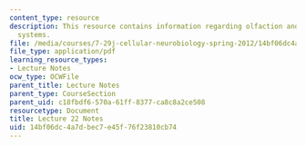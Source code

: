 ```yaml
---
content_type: resource
description: This resource contains information regarding olfaction and other sensory
  systems.
file: /media/courses/7-29j-cellular-neurobiology-spring-2012/14bf06dc4a7dbec7e45f76f23810cb74_MIT7_29JS12_lecture22.pdf
file_type: application/pdf
learning_resource_types:
- Lecture Notes
ocw_type: OCWFile
parent_title: Lecture Notes
parent_type: CourseSection
parent_uid: c18fbdf6-570a-61ff-8377-ca8c8a2ce508
resourcetype: Document
title: Lecture 22 Notes
uid: 14bf06dc-4a7d-bec7-e45f-76f23810cb74
---
```


